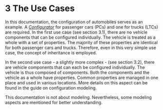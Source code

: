 # 3 The Use Cases

In this documentation, the configuration of automobiles serves as an example. A [*Configurator*](/glossary/#configurator)
for passenger cars (PCs) and one for trucks (LTCs) are required.
In the first use case (see section 3.1), there are no vehicle components that can be configured
individually. The vehicle is treated as a whole with a set of properties.
The majority of these properties are identical for both passenger cars and trucks.
Therefore, even in this very simple use case, the concept of inheritance is employed.

In the second use case - a slightly more complex -  (see section 3.2), there are vehicle components
that can each be configured individually. The vehicle is thus composed of components.
Both the components and the vehicle as a whole have properties.
Common properties are managed in one place and used in various locations.
More details on this aspect can be found in the guide on configuration modeling.

This documentation is not about modeling. Nevertheless, some modeling aspects are mentioned
for better understanding.







